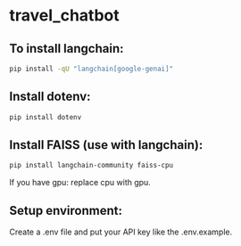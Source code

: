 # travel_chatbot

## To install langchain:

```sh
pip install -qU "langchain[google-genai]"
```

## Install dotenv:

```sh
pip install dotenv
```

## Install FAISS (use with langchain):

```sh
pip install langchain-community faiss-cpu
```

If you have gpu: replace cpu with gpu.

## Setup environment:

Create a .env file and put your API key like the .env.example.
